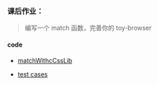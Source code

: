 ### 课后作业：

> 编写一个 match 函数，完善你的 toy-browser

#### code
- [matchWithcCssLib](./matchSelector.js)

- [test cases](./test)
